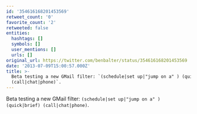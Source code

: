 ```yaml
---
id: '354616168201453569'
retweet_count: '0'
favorite_count: '2'
retweeted: false
entities:
  hashtags: []
  symbols: []
  user_mentions: []
  urls: []
original_url: https://twitter.com/benbalter/status/354616168201453569
date: '2013-07-09T15:00:57.000Z'
title: >-
  Beta testing a new GMail filter: `(schedule|set up|"jump on a" ) (quick|brief)
  (call|chat|phone)`.
---
```


Beta testing a new GMail filter: `(schedule|set up|"jump on a" ) (quick|brief) (call|chat|phone)`.